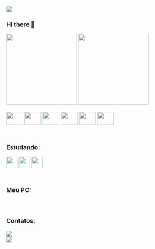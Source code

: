 <img src="https://camo.githubusercontent.com/fbda6972158e334db2b065fd877aadfda70753d38eb86ac5c5da597cd1b18dab/68747470733a2f2f63617073756c652d72656e6465722e76657263656c2e6170702f6170693f747970653d776176696e6726636f6c6f723d6772616469656e7426746578743d266865696768743d3130302673656374696f6e3d686561646572" data-canonical-src="https://capsule-render.vercel.app/api?type=waving&amp;color=#3399ff&amp;text=&amp;height=100&amp;section=header" style="max-width: 100%;">

### Hi there 👋

<div>
  <img height="190em" src="https://github-readme-stats.vercel.app/api?username=gabrieu5563&show_icons=true&theme=dark&title_color=79ff97&rank_icon=percentile&include_all_commits=true">
  <img height="190em" src="https://github-readme-stats.vercel.app/api/top-langs/?username=gabrieu5563&layout=compact&show_icons=true&theme=dark&title_color=79ff97&include_all_commits=true">
</div> 

<div style="display: inline_block"><br>
  <img height="35px" width="45px" src="https://cdn.jsdelivr.net/gh/devicons/devicon@latest/icons/html5/html5-original.svg" />
  <img height="35px" width="45px" src="https://cdn.jsdelivr.net/gh/devicons/devicon@latest/icons/css3/css3-original.svg" />
  <img height="35px" width="45px" src="https://cdn.jsdelivr.net/gh/devicons/devicon@latest/icons/javascript/javascript-original.svg" />
  <img height="35px" width="45px" src="https://cdn.jsdelivr.net/gh/devicons/devicon@latest/icons/cplusplus/cplusplus-original.svg" />
  <img height="35px" width="45px" src="https://cdn.jsdelivr.net/gh/devicons/devicon@latest/icons/python/python-original.svg" />
  <img height="35px" width="45px" src="https://cdn.jsdelivr.net/gh/devicons/devicon@latest/icons/java/java-original.svg"/>
</div>
<br>

##

<h3>Estudando:</h3>
<div>
  <img height ="30px" src="https://img.shields.io/badge/Python-000?style=for-the-badge&logo=python&logoColor=white"/>
  <img height ="30px" src="https://img.shields.io/badge/MySQL-000?style=for-the-badge&logo=mysql&logoColor=white"/>
  <img height ="30px" src="https://img.shields.io/badge/AWS-000?style=for-the-badge&logo=Amazon-AWS&logoColor=white"/>
</div>
<br>

##

<h3>Meu PC:</h3>
<br>

##

<h3>Contatos:</h3>
<div>
  <a href = "mailto:gabriel.joaquim.5567@gmail.com"> <img src="https://img.shields.io/badge/-Gmail-%23333?style=for-the-badge&logo=gmail&logoColor=white" target="_blank"></a>  
</div>

<img src="https://camo.githubusercontent.com/c27faf5c5f503dae2aadda8171178a26d0b35072e175f8c2dbb98737bc1a7eea/68747470733a2f2f63617073756c652d72656e6465722e76657263656c2e6170702f6170693f747970653d776176696e6726636f6c6f723d6772616469656e74266865696768743d3130302673656374696f6e3d666f6f746572" data-canonical-src="https://capsule-render.vercel.app/api?type=waving&amp;color=#3399ff&amp;height=100&amp;section=footer" style="max-width: 100%;">
